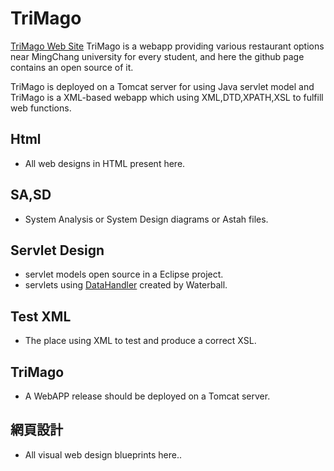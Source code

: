 # TriMago
[TriMago Web Site](http:\\waterball.tk:8080/TriMago)
TriMago is a webapp providing various restaurant options near MingChang university for every student, and here the github page contains an open source of it.

TriMago is deployed on a Tomcat server for using Java servlet model and TriMago is a XML-based webapp which using XML,DTD,XPATH,XSL to fulfill web functions.

## Html
- All web designs in HTML present here.

## SA,SD
- System Analysis or System Design diagrams or Astah files.

## Servlet Design 
- servlet models open source in a Eclipse project.
- servlets using  [DataHandler](https://github.com/Johnny850807/DataHandler) created by Waterball.

## Test XML 
- The place using XML to test and produce a correct XSL.

## TriMago 
- A WebAPP release should be deployed on a Tomcat server.

## 網頁設計 
- All visual web design blueprints here..
